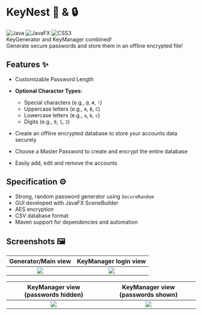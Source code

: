 # KeyNest 🔑 & 🔒
![Java](https://img.shields.io/badge/java-%23ED8B00.svg?style=for-the-badge&logo=openjdk&logoColor=white) ![JavaFX](https://img.shields.io/badge/javafx-%23FF0000.svg?style=for-the-badge&logo=javafx&logoColor=white) ![CSS3](https://img.shields.io/badge/css3-%231572B6.svg?style=for-the-badge&logo=css3&logoColor=white)  
KeyGenerator and KeyManager combined!  
Generate secure passwords and store them in an offline encrypted file! 


**Features  ✨**
---------
- Customizable Password Length
- **Optional Character Types**:  
  - Special characters (e.g., `@`, `#`, `!`)  
  - Uppercase letters (e.g., `A`, `B`, `C`)  
  - Lowercase letters (e.g., `a`, `b`, `c`)  
  - Digits (e.g., `0`, `1`, `2`)

- Create an offline encrypted database to store your accounts data securely
- Choose a Master Password to create and encrypt the entire database
- Easily add, edit and remove the accounts



**Specification ⚙️**
--------
- Strong, random password generator using `SecureRandom`
- GUI developed with JavaFX SceneBuilder
- AES encryption
- CSV database format
- Maven support for dependencies and automation

**Screenshots 🖼️**
---------

Generator/Main view | KeyManager login view
:-------------------------:|:-------------------------:
![](https://i.gyazo.com/71ba05bf8026ccd2aeb1a338f83c79a6.png)  |  ![](https://i.gyazo.com/0ad900ecb815aec1acbc0468665f6f81.png)


KeyManager view (passwords hidden) | KeyManager view (passwords shown)
:-------------------------:|:-------------------------:
![](https://i.gyazo.com/0a946a5235503c83cf32a3cf36524398.png)  |  ![](https://i.gyazo.com/72ed7288477ce448084e46b0fdf76598.png)
